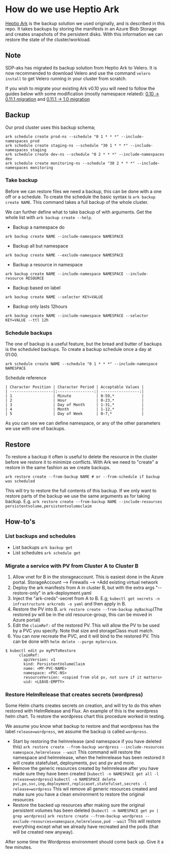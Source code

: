 

# How do we use Heptio Ark

[Heptio Ark](https://github.com/heptio/ark) is the backup solution we used originally, and is described in this repo. It takes backups by storing the manifests in an Azure Blob Storage and creates snapshots of the persistent disks. With this information we can restore the state of the cluster/workload.

## Note

SDP-aks has migrated its backup solution from Heptio Ark to Velero. 
It is now recommended to download Velero and use the command ``` velero install ``` to get Velero running in your cluster from scratch.

If you wish to migrate your existing Ark v0.10 you will need to follow the guides below with some modification (mostly namespace related):
[0.10 -> 0.11.1 migration](https://velero.io/docs/v0.11.0/migrating-to-velero/) and
[0.11.1 -> 1.0 migration](https://velero.io/docs/v1.0.0/upgrade-to-1.0/)

## Backup
Our prod cluster uses this backup schema;  
```
ark schedule create prod-ns --schedule "0 1 * * *" --include-namespaces prod
ark schedule create staging-ns --schedule "30 1 * * *" --include-namespaces staging
ark schedule create dev-ns --schedule "0 2 * * *" --include-namespaces dev
ark schedule create monitoring-ns --schedule "30 2 * * *" --include-namespaces monitoring
```
### Take backup

Before we can restore files we need a backup, this can be done with a one off or a schedule. To create the schedule the basic syntax is `ark backup create NAME`.
This command takes a full backup of the whole cluster.

We can further define what to take backup of with arguments. Get the whole list with `ark backup create --help`.

- Backup a namespace do

```
ark backup create NAME --include-namespace NAMESPACE
```

- Backup all but namespace

```
ark backup create NAME --exclude-namespace NAMESPACE
```

- Backup a resource in namespace

```
ark backup create NAME --include-namespace NAMESPACE --include-resource RESOURCE
```

- Backup based on label

```
ark backup create NAME --selector KEY=VALUE
```

- Backup only lasts 12hours

```
ark backup create NAME --include-namespace NAMESPACE --selector KEY=VALUE --ttl 12h
```

### Schedule backups

The one of backup is a useful feature, but the bread and butter of backups is the scheduled backups. To create a backup schedule once a day at 01:00.

```
ark schedule create NAME --schedule "0 1 * * *" --include-namespace NAMESPACE
```

Schedule reference

```
| Character Position | Character Period | Acceptable Values |
| -------------------|:----------------:| -----------------:|
| 1                  | Minute           | 0-59,*            |
| 2                  | Hour             | 0-23,*            |
| 3                  | Day of Month     | 1-31,*            |
| 4                  | Month            | 1-12,*            |
| 5                  | Day of Week      | 0-7,*             |
```

As you can see we can define namespace, or any of the other parameters we use with one of backups.

## Restore

To restore a backup it often is useful to delete the resource in the cluster before we restore it to minimize conflicts. With Ark we need to "create" a restore in the same fashion as we create backups.

```
ark restore create --from-backup NAME # or --from-schedule if backup was scheduled
```

This will try to restore the full contents of this backup. If we only want to restore parts of the backup we use the same arguments as for taking backup. E.g. `ark restore create --from-backup NAME --include-resources persistentvolume,persistentvolumeclaim`

## How-to's

### List backups and schedules

- List backups
  `ark backup get`
- List schedules
  `ark schedule get`

### Migrate a service with PV from Cluster A to Cluster B
1. Allow vnet for B in the storageaccount. This is easiest done in the Azure portal. StorageAccount --> Firewalls --> +Add existing virtual network
2. Deploy the ark manifests from A in cluster B, but with the extra args "--restore-only" in ark-deployment.yaml
3. Inject the "ark-creds"-secret from A to B.  E.g; `kubectl get secrets -n infrastructure arkcreds -o yaml` and then apply in B.
4. Restore the PV into B. `ark restore create --from-backup myBackup`(The restored pv will be in the old resource-group, this can be moved in Azure portal)
5. Edit the `claimRef:` of the restored PV. This will allow the PV to be used by a PVC you specify. Note that size and storageClass must match.
6. You can now recreate the PVC, and it will bind to the restored PV. This can be done with `helm delete --purge myService`.
```
$ kubectl edit pv myPVToRestore
	  claimRef:
		apiVersion: v1
		kind: PersistentVolumeClaim
		name: <MY-PVC-NAME>
		namespace: <PVC-NS>
		resourceVersion: <copied from old pv, not sure if it matters>
		uid: <LEAVE-EMPTY>
```
### Restore HelmRelease that creates secrets (wordpress)

Some Helm charts creates secrets on creation, and will try to do this when restored with HelmRelease and Flux. An example of this is the wordpress helm chart. To restore the wordpress chart this procedure worked in testing.

We assume you know what backup to restore and that wordpress has the label `release=wordpress`, we assume the backup is called `wordpress`.

- Start by restoring the helmrelease (and namespace if you have deleted this)
  `ark restore create --from-backup wordpress --include-resources namespace,helmrelease --wait`
  This command will restore the namespace and helmrelease, when the helmrelease has been restored it will create statefulset, deployments, pvc and pv and more.
- Remove the generic resources created by helmrelease after you have made sure they have been created (`kubectl -n NAMESPACE get all -l release=wordpress`)
  `kubectl -n NAMESPACE delete pvc,po,svc,ing,deployment,replicaset,statefulset,secrets -l release=wordpress`
  This wil remove all generic resources created and make sure you have a clean environment to restore the original resources
- Restore the backed up resources after making sure the original persistent volumes has been deleted (`kubectl -n NAMESPACE get pv | grep wordpress`)
  `ark restore create --from-backup wordpress --exclude-resources=namespace,helmrelease,pod --wait`
  This will restore everything except what we already have recreated and the pods (that will be created new anyway).

After some time the Wordpress environment should come back up. Give it a few minutes.
